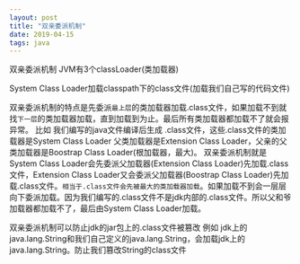 ```yaml
---
layout: post
title: "双亲委派机制"
date: 2019-04-15
tags: java
---
```


双亲委派机制
JVM有3个classLoader(类加载器)

System Class Loader加载classpath下的class文件(加载我们自己写的代码文件)

双亲委派机制的特点是先委派``最上层``的类加载器加载.class文件，如果加载不到就找``下一层``的类加载器加载，直到加载到为止。最后所有类加载器都加载不了就会报异常。
比如
我们编写的java文件编译后生成 .class文件，这些.class文件的类加载器是System Class Loader
父类加载器是Extension Class Loader，父亲的父类加载器是Boostrap Class Loader(根加载器，最大)。
双亲委派机制就是System Class Loader会先委派父加载器(Extension Class Loader)先加载.class文件，Extension Class Loader又会委派父加载器(Boostrap Class Loader)先加载.class文件。``相当于.class文件会先被最大的类加载器加载``。如果加载不到会一层层向下委派加载。因为我们编写的.class文件不是jdk内部的.class文件。所以父和爷加载器都加载不了，最后由System Class Loader加载。


双亲委派机制可以防止jdk的jar包上的.class文件被篡改
例如
jdk上的java.lang.String和我们自己定义的java.lang.String，会加载jdk上的java.lang.String。防止我们篡改String的class文件
